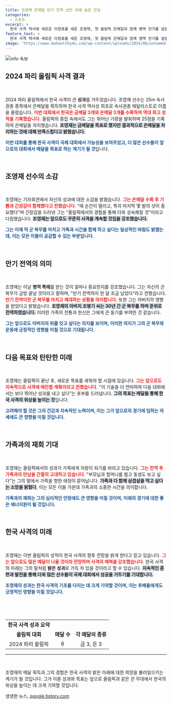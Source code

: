 ```yaml
---
title: 조영재 은메달 만기 전역 선언 뒤에 숨은 진실
categories:
  - 스포츠
excerpt: >
  한국 사격 역사에 새로운 이정표를 세운 조영재, 첫 올림픽 은메달과 함께 병역 만기를 앞둔 그가 전하는 진심! 아버지의 군 생활을 이어받으며 앞으로의 목표를 말한 특별한 순간을 놓치지 마세요.
feature_text: >
  한국 사격 역사에 새로운 이정표를 세운 조영재, 첫 올림픽 은메달과 함께 병역 만기를 앞둔 그가 전하는 진심! 아버지의 군 생활을 이어받으며 앞으로의 목표를 말한 특별한 순간을 놓치지 마세요.
image: 'https://www.behealthy4u.com/wp-content/uploads/2024/06/unnamed-file.png'
---
```


<p><img src="https://www.behealthy4u.com/wp-content/uploads/2024/06/unnamed-file.png" alt="info 속보" /></p>

<h2 data-ke-size="size26">2024 파리 올림픽 사격 결과</h2>

<p data-ke-size="size16">&nbsp;</p>

<p>2024 파리 올림픽에서 한국 사격이 큰 <strong>성과</strong>를 거두었습니다. 조영재 선수는 25m 속사권총 종목에서 은메달을 획득하며 한국 사격 역사상 최초로 속사권총 메달리스트로 이름을 올렸습니다. <b><span style="color: #ee2323;">이번 대회에서 한국은 금메달 3개와 은메달 3개를 수확하며 역대 최고 성적을 기록했습니다.</span></b> 올림픽의 중압 속에서도 그는 뛰어난 기량을 발휘하며 25점을 기록하여 은메달을 차지했습니다. <b><span style="background-color: #21538527;">조영재는 금메달을 목표로 했지만 결과적으로 은메달을 차지하는 것에 대해 만족스럽다고 밝혔습니다.</span></b> </p>

<p><b><span style="color: #1a5490;">이번 대회를 통해 한국 사격이 국제 대회에서 가능성을 보여주었고, 더 많은 선수들이 앞으로의 대회에서 메달을 목표로 하는 계기가 될 것</span></b>입니다.</p>

<p data-ke-size="size16">&nbsp;</p>

<h2 data-ke-size="size26">조영재 선수의 소감</h2>

<p data-ke-size="size16">&nbsp;</p>

<p>조영재는 기자회견에서 자신의 성과에 대한 소감을 밝혔습니다. <b><span style="color: #ee2323;">그는 은메달 수확 후 기쁨과 긴장감이 함께했다고 전했습니다.</span></b> "매 순간이 떨리고, 특히 마지막 몇 발의 샷이 중요했다"며 긴장감을 드러낸 그는 "올림픽에서의 경험을 통해 더욱 성숙해질 것"이라고 다짐했습니다. <b><span style="background-color: #21538527;">조영재는 앞으로도 꾸준히 사격을 계속할 것임을 강조했습니다.</span></b> </p>

<p><b><span style="color: #1a5490;">그는 이제 막 군 복무를 마치고 가족과 시간을 함께 하고 싶다는 일상적인 바람도 밝혔는데, 이는 모든 이들이 공감할 수 있는 부분입니다.</span></b></p>

<p data-ke-size="size16">&nbsp;</p>

<h2 data-ke-size="size26">만기 전역의 의미</h2>

<p data-ke-size="size16">&nbsp;</p>

<p>조영재는 이날 <strong>병역 특례</strong>를 받는 것이 얼마나 중요한지를 강조했습니다. 그는 자신의 군 복무가 금방 끝날 것이라고 말하며, "만기 전역까지 한 달 조금 남았다"라고 전했습니다. <b><span style="color: #ee2323;">만기 전역이란 군 복무를 마치고 제대하는 상황을 의미합니다.</span></b> 또한 그는 아버지의 영향을 받았다고 밝혔습니다. <b><span style="background-color: #21538527;">조영재의 아버지 조병기 씨는 30년 간 군 복무를 하며 준위로 전역하였습니다.</span></b> 이러한 가족의 전통과 헌신은 그에게 큰 동기를 부여한 것 같습니다.</p>

<p><b><span style="color: #1a5490;">그는 앞으로도 아버지의 뒤를 잇고 싶다는 의지를 보이며, 이러한 의지가 그의 군 복무와 운동에 긍정적인 영향을 미칠 것으로 기대됩니다.</span></b></p>

<p data-ke-size="size16">&nbsp;</p>

<h2 data-ke-size="size26">다음 목표와 탄탄한 미래</h2>

<p data-ke-size="size16">&nbsp;</p>

<p>조영재는 올림픽이 끝난 후, 새로운 목표를 세워야 할 시점에 있습니다. <b><span style="color: #ee2323;">그는 앞으로도 지속적으로 사격에 매진할 계획이라고 전했습니다.</span></b> "이 기술을 더 연마하여 다음 대회에서는 보다 뛰어난 성과를 내고 싶다"는 포부를 드러냅니다. <b><span style="background-color: #21538527;">그의 목표는 메달을 통해 한국 사격의 위상을 높이는 것</span></b>입니다.</p>

<p><b><span style="color: #1a5490;">고려해야 할 것은 그의 건강과 지속적인 노력이며, 이는 그가 앞으로의 경기에 임하는 자세에도 큰 영향을 미칠 것입니다.</span></b></p>

<p data-ke-size="size16">&nbsp;</p>

<h2 data-ke-size="size26">가족과의 재회 기대</h2>

<p data-ke-size="size16">&nbsp;</p>

<p>조영재는 올림픽에서의 성과가 가족에게 자랑이 되기를 바라고 있습니다. <b><span style="color: #ee2323;">그는 전역 후 가족과의 만남을 간절히 고대하고 있습니다</span></b>. "부모님과 할머니를 뵙고 동생도 보고 싶다"는 그의 말에서 가족을 향한 애정이 묻어납니다. <b><span style="background-color: #21538527;">가족과 다 함께 삼겹살을 먹고 싶다는 소망을 밝혔다</span></b>, 이는 모든 이들 가운데 가족과의 소중한 시간을 의미합니다.</p>

<p><b><span style="color: #1a5490;">가족과의 재회는 그의 심리적인 안정에도 큰 영향을 미칠 것이며, 미래의 경기에 대한 좋은 에너지원이 될 것입니다.</span></b></p>

<p data-ke-size="size16">&nbsp;</p>

<h2 data-ke-size="size26">한국 사격의 미래</h2>

<p data-ke-size="size16">&nbsp;</p>

<p>조영재는 이번 올림픽의 성적이 한국 사격의 향후 전망을 밝게 한다고 믿고 있습니다. <b><span style="color: #ee2323;">그는 앞으로도 많은 메달이 나올 것이라 전망하며 사격의 매력을 강조했습니다.</span></b> 한국 사격의 미래는 그의 말처럼 <strong>밝은 성과</strong>로 가득 차 있을 것이라고 할 수 있습니다. <b><span style="background-color: #21538527;">지속적인 훈련과 발전을 통해 더욱 많은 선수들이 국제 대회에서 성공을 거두기를 기대합니다.</span></b> </p>

<p><b><span style="color: #1a5490;">조영재의 성과는 한국 사격의 기초를 다지는 데 크게 기여할 것이며, 이는 후배들에게도 긍정적인 영향을 미칠 것입니다.</span></b></p>

<p data-ke-size="size16">&nbsp;</p>

<p><br></p>

<table style="width: 100%; border-spacing: 0;">
    <tbody>
        <tr>
            <td style="text-align: center; height: 17px;"><b>한국 사격 성과 요약</b></td>
        </tr>
        <tr>
            <td style="text-align: center; height: 17px;"><b>올림픽 대회</b></td>
            <td style="text-align: center; height: 17px;"><b>메달 수</b></td>
            <td style="text-align: center; height: 17px;"><b>각 메달의 종류</b></td>
        </tr>
        <tr>
            <td style="text-align: center; height: 17px;">2024 파리 올림픽</td>
            <td style="text-align: center; height: 17px;">6</td>
            <td style="text-align: center; height: 17px;">금 3, 은 3</td>
        </tr>
    </tbody>
</table>

<hr> 

<p data-ke-size="size16">&nbsp;</p>

<p>조영재의 메달 획득과 그의 경험은 한국 사격의 밝은 미래에 대한 희망을 불러일으키는 계기가 될 것입니다. 그가 이룬 성과와 목표는 앞으로 올림픽과 같은 큰 무대에서 한국의 위상을 높이는 데 크게 기여할 것입니다.</p>
생생한 뉴스, <a href="https://qoogle.tistory.com" rel="dofollow">qoogle.tistory.com</a>


